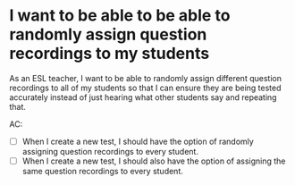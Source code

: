 # I want to be able to be able to randomly assign question recordings to my students

As an ESL teacher, I want to be able to randomly assign different question recordings to all of my students so that I can ensure they are being tested accurately instead of just hearing what other students say and repeating that.

AC:
- [ ] When I create a new test, I should have the option of randomly assigning question recordings to every student.
- [ ] When I create a new test, I should also have the option of assigning the same question recordings to every student.
